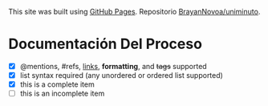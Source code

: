 This site was built using [GitHub Pages](https://pages.github.com/).
Repositorio [BrayanNovoa/uniminuto](https://github.com/BrayanNovoa/uniminuto).
# Documentación Del Proceso

- [x] @mentions, #refs, [links](), **formatting**, and <del>tags</del> supported
- [x] list syntax required (any unordered or ordered list supported)
- [x] this is a complete item
- [ ] this is an incomplete item
